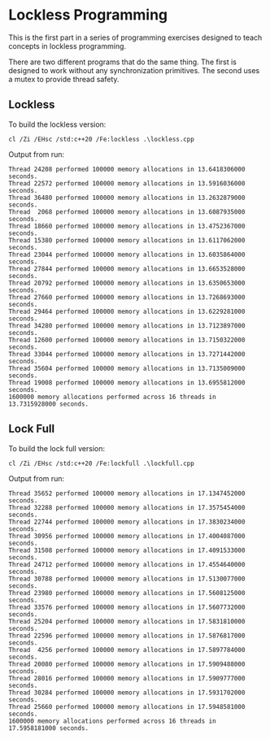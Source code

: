 # Lockless Programming

This is the first part in a series of programming exercises designed to teach
concepts in lockless programming.

There are two different programs that do the same thing. The first is designed
to work without any synchronization primitives. The second uses a mutex to
provide thread safety.

## Lockless

To build the lockless version:

```text
cl /Zi /EHsc /std:c++20 /Fe:lockless .\lockless.cpp
```

Output from run:

```text
Thread 24208 performed 100000 memory allocations in 13.6418306000 seconds.
Thread 22572 performed 100000 memory allocations in 13.5916036000 seconds.
Thread 36480 performed 100000 memory allocations in 13.2632879000 seconds.
Thread  2068 performed 100000 memory allocations in 13.6087935000 seconds.
Thread 18660 performed 100000 memory allocations in 13.4752367000 seconds.
Thread 15380 performed 100000 memory allocations in 13.6117062000 seconds.
Thread 23044 performed 100000 memory allocations in 13.6035864000 seconds.
Thread 27844 performed 100000 memory allocations in 13.6653528000 seconds.
Thread 20792 performed 100000 memory allocations in 13.6350653000 seconds.
Thread 27660 performed 100000 memory allocations in 13.7268693000 seconds.
Thread 29464 performed 100000 memory allocations in 13.6229281000 seconds.
Thread 34280 performed 100000 memory allocations in 13.7123897000 seconds.
Thread 12600 performed 100000 memory allocations in 13.7150322000 seconds.
Thread 33044 performed 100000 memory allocations in 13.7271442000 seconds.
Thread 35604 performed 100000 memory allocations in 13.7135009000 seconds.
Thread 19008 performed 100000 memory allocations in 13.6955812000 seconds.
1600000 memory allocations performed across 16 threads in 13.7315928000 seconds.
```

## Lock Full

To build the lock full version:

```text
cl /Zi /EHsc /std:c++20 /Fe:lockfull .\lockfull.cpp
```

Output from run:

```text
Thread 35652 performed 100000 memory allocations in 17.1347452000 seconds.
Thread 32288 performed 100000 memory allocations in 17.3575454000 seconds.
Thread 22744 performed 100000 memory allocations in 17.3830234000 seconds.
Thread 30956 performed 100000 memory allocations in 17.4004087000 seconds.
Thread 31508 performed 100000 memory allocations in 17.4091533000 seconds.
Thread 24712 performed 100000 memory allocations in 17.4554640000 seconds.
Thread 30788 performed 100000 memory allocations in 17.5130077000 seconds.
Thread 23980 performed 100000 memory allocations in 17.5608125000 seconds.
Thread 33576 performed 100000 memory allocations in 17.5607732000 seconds.
Thread 25204 performed 100000 memory allocations in 17.5831810000 seconds.
Thread 22596 performed 100000 memory allocations in 17.5876817000 seconds.
Thread  4256 performed 100000 memory allocations in 17.5897784000 seconds.
Thread 20080 performed 100000 memory allocations in 17.5909488000 seconds.
Thread 28016 performed 100000 memory allocations in 17.5909777000 seconds.
Thread 30284 performed 100000 memory allocations in 17.5931702000 seconds.
Thread 25660 performed 100000 memory allocations in 17.5948581000 seconds.
1600000 memory allocations performed across 16 threads in 17.5958181000 seconds.
```
